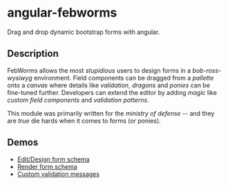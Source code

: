 angular-febworms
================

Drag and drop dynamic bootstrap forms with angular.

## Description

FebWorms allows the most _stupidious_ users to design forms in a _bob-ross-wysiwyg_ environment. 
Field components can be dragged from a _pallette_ onto a _canvas_ where details like _validation_, _dragons_ and _ponies_ can be fine-tuned further.
Developers can extend the editor by adding _magic_ like _custom field components_ and _validation patterns_.


This module was primarily written for the _ministry of defense_ -- and they are _true_ die hards when it comes to forms (or ponies).

## Demos

* [Edit/Design form schema](http://plnkr.co/edit/L0n4qi?p=preview)
* [Render form schema](http://plnkr.co/edit/3XRy8S?p=preview)
* [Custom validation messages](http://plnkr.co/edit/zLBUw5?p=preview)


